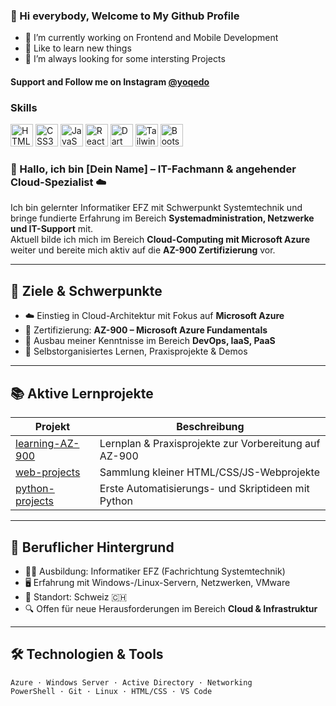 ### 👋 Hi everybody, Welcome to My Github Profile

- 🔭 I’m currently working on Frontend and Mobile Development
- 🌱 Like to learn new things
- 🤔 I’m always looking for some intersting Projects

#### Support and Follow me on Instagram [@yoqedo](https://www.instagram.com/yoqedo/)

### Skills
<p align="left">
                                <a href="https://developer.mozilla.org/en-US/docs/Glossary/HTML5" target="_blank" rel="noreferrer"><img src="https://raw.githubusercontent.com/danielcranney/readme-generator/main/public/icons/skills/html5-colored.svg" width="36" height="36" alt="HTML5" /></a>
  <a href="https://www.w3.org/TR/CSS/#css" target="_blank" rel="noreferrer"><img src="https://raw.githubusercontent.com/danielcranney/readme-generator/main/public/icons/skills/css3-colored.svg" width="36" height="36" alt="CSS3" /></a>
                                <a href="https://developer.mozilla.org/en-US/docs/Web/JavaScript" target="_blank" rel="noreferrer"><img src="https://raw.githubusercontent.com/danielcranney/readme-generator/main/public/icons/skills/javascript-colored.svg" width="36" height="36" alt="JavaScript" /></a>
                                 <a href="https://reactjs.org/" target="_blank" rel="noreferrer"><img src="https://raw.githubusercontent.com/danielcranney/readme-generator/main/public/icons/skills/react-colored.svg" width="36" height="36" alt="React" /></a>
                                <a href="https://dart.dev/" target="_blank" rel="noreferrer"><img src="https://raw.githubusercontent.com/danielcranney/readme-generator/main/public/icons/skills/dart-colored.svg" width="36" height="36" alt="Dart" /></a>
                                <a href="https://tailwindcss.com/" target="_blank" rel="noreferrer"><img src="https://raw.githubusercontent.com/danielcranney/readme-generator/main/public/icons/skills/tailwindcss-colored.svg" width="36" height="36" alt="TailwindCSS" /></a>
                                <a href="https://getbootstrap.com/" target="_blank" rel="noreferrer"><img src="https://raw.githubusercontent.com/danielcranney/readme-generator/main/public/icons/skills/bootstrap-colored.svg" width="36" height="36" alt="Bootstrap" /></a>
                                

                  
                    
### 👋 Hallo, ich bin [Dein Name] – IT-Fachmann & angehender Cloud-Spezialist ☁️

Ich bin gelernter Informatiker EFZ mit Schwerpunkt Systemtechnik und bringe fundierte Erfahrung im Bereich **Systemadministration, Netzwerke und IT-Support** mit.  
Aktuell bilde ich mich im Bereich **Cloud-Computing mit Microsoft Azure** weiter und bereite mich aktiv auf die **AZ-900 Zertifizierung** vor.

---

## 🚀 Ziele & Schwerpunkte

- ☁️ Einstieg in Cloud-Architektur mit Fokus auf **Microsoft Azure**
- 🎯 Zertifizierung: **AZ-900 – Microsoft Azure Fundamentals**
- 🔧 Ausbau meiner Kenntnisse im Bereich **DevOps, IaaS, PaaS**
- 🧠 Selbstorganisiertes Lernen, Praxisprojekte & Demos

---

## 📚 Aktive Lernprojekte

| Projekt | Beschreibung |
|--------|--------------|
| [learning-AZ-900](https://github.com/deinName/learning-AZ-900) | Lernplan & Praxisprojekte zur Vorbereitung auf AZ-900 |
| [web-projects](https://github.com/deinName/web-projects) | Sammlung kleiner HTML/CSS/JS-Webprojekte |
| [python-projects](https://github.com/deinName/python-projects) | Erste Automatisierungs- und Skriptideen mit Python |

---

## 💼 Beruflicher Hintergrund

- 👨‍💻 Ausbildung: Informatiker EFZ (Fachrichtung Systemtechnik)
- 🖥️ Erfahrung mit Windows-/Linux-Servern, Netzwerken, VMware
- 📍 Standort: Schweiz 🇨🇭
- 🔍 Offen für neue Herausforderungen im Bereich **Cloud & Infrastruktur**

---

## 🛠️ Technologien & Tools

```text
Azure · Windows Server · Active Directory · Networking
PowerShell · Git · Linux · HTML/CSS · VS Code

